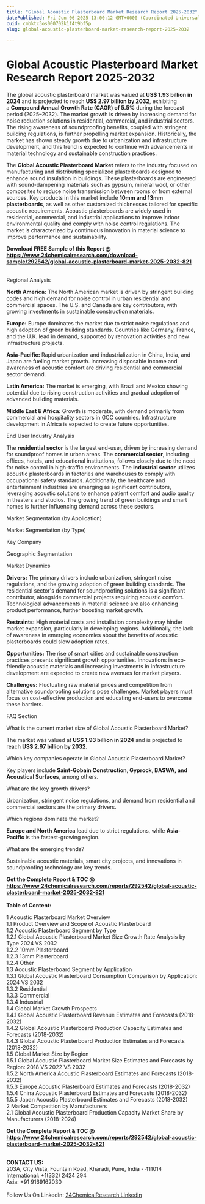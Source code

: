 ```yaml
---
title: "Global Acoustic Plasterboard Market Research Report 2025-2032"
datePublished: Fri Jun 06 2025 13:00:12 GMT+0000 (Coordinated Universal Time)
cuid: cmbktc3os000702k1f4t9bf5p
slug: global-acoustic-plasterboard-market-research-report-2025-2032

---
```


# Global Acoustic Plasterboard Market Research Report 2025-2032

<p>The global acoustic plasterboard market was valued at <strong>US$ 1.93 billion in 2024</strong> and is projected to reach <strong>US$ 2.97 billion by 2032</strong>, exhibiting a <strong>Compound Annual Growth Rate (CAGR) of 5.5%</strong> during the forecast period (2025–2032). The market growth is driven by increasing demand for noise reduction solutions in residential, commercial, and industrial sectors. The rising awareness of soundproofing benefits, coupled with stringent building regulations, is further propelling market expansion. Historically, the market has shown steady growth due to urbanization and infrastructure development, and this trend is expected to continue with advancements in material technology and sustainable construction practices.</p><p>
</p><p>The <strong>Global Acoustic Plasterboard Market</strong> refers to the industry focused on manufacturing and distributing specialized plasterboards designed to enhance sound insulation in buildings. These plasterboards are engineered with sound-dampening materials such as gypsum, mineral wool, or other composites to reduce noise transmission between rooms or from external sources. Key products in this market include <strong>10mm and 13mm plasterboards</strong>, as well as other customized thicknesses tailored for specific acoustic requirements. Acoustic plasterboards are widely used in residential, commercial, and industrial applications to improve indoor environmental quality and comply with noise control regulations. The market is characterized by continuous innovation in material science to improve performance and sustainability.</p><div><b>Download FREE Sample of this Report @ 
            <a href="https://www.24chemicalresearch.com/download-sample/292542/global-acoustic-plasterboard-market-2025-2032-821">
            https://www.24chemicalresearch.com/download-sample/292542/global-acoustic-plasterboard-market-2025-2032-821</a></b></div><br><p>
Regional Analysis</p><p>
</p><p><strong>North America:</strong> The North American market is driven by stringent building codes and high demand for noise control in urban residential and commercial spaces. The U.S. and Canada are key contributors, with growing investments in sustainable construction materials.</p><p>
</p><p><strong>Europe:</strong> Europe dominates the market due to strict noise regulations and high adoption of green building standards. Countries like Germany, France, and the U.K. lead in demand, supported by renovation activities and new infrastructure projects.</p><p>
</p><p><strong>Asia-Pacific:</strong> Rapid urbanization and industrialization in China, India, and Japan are fueling market growth. Increasing disposable income and awareness of acoustic comfort are driving residential and commercial sector demand.</p><p>
</p><p><strong>Latin America:</strong> The market is emerging, with Brazil and Mexico showing potential due to rising construction activities and gradual adoption of advanced building materials.</p><p>
</p><p><strong>Middle East &amp; Africa:</strong> Growth is moderate, with demand primarily from commercial and hospitality sectors in GCC countries. Infrastructure development in Africa is expected to create future opportunities.</p><p>
End User Industry Analysis</p><p>
</p><p>The <strong>residential sector</strong> is the largest end-user, driven by increasing demand for soundproof homes in urban areas. The <strong>commercial sector</strong>, including offices, hotels, and educational institutions, follows closely due to the need for noise control in high-traffic environments. The <strong>industrial sector</strong> utilizes acoustic plasterboards in factories and warehouses to comply with occupational safety standards. Additionally, the healthcare and entertainment industries are emerging as significant contributors, leveraging acoustic solutions to enhance patient comfort and audio quality in theaters and studios. The growing trend of green buildings and smart homes is further influencing demand across these sectors.</p><p>
Market Segmentation (by Application)</p><p>
</p><p>
Market Segmentation (by Type)</p><p>
</p><p>
Key Company</p><p>
</p><p>
Geographic Segmentation</p><p>
</p><p>
Market Dynamics</p><p>
</p><p><strong>Drivers:</strong> The primary drivers include urbanization, stringent noise regulations, and the growing adoption of green building standards. The residential sector's demand for soundproofing solutions is a significant contributor, alongside commercial projects requiring acoustic comfort. Technological advancements in material science are also enhancing product performance, further boosting market growth.</p><p>
</p><p><strong>Restraints:</strong> High material costs and installation complexity may hinder market expansion, particularly in developing regions. Additionally, the lack of awareness in emerging economies about the benefits of acoustic plasterboards could slow adoption rates.</p><p>
</p><p><strong>Opportunities:</strong> The rise of smart cities and sustainable construction practices presents significant growth opportunities. Innovations in eco-friendly acoustic materials and increasing investments in infrastructure development are expected to create new avenues for market players.</p><p>
</p><p><strong>Challenges:</strong> Fluctuating raw material prices and competition from alternative soundproofing solutions pose challenges. Market players must focus on cost-effective production and educating end-users to overcome these barriers.</p><p>
FAQ Section</p><p>
What is the current market size of Global Acoustic Plasterboard Market?</p><p>
</p><p>The market was valued at <strong>US$ 1.93 billion in 2024</strong> and is projected to reach <strong>US$ 2.97 billion by 2032</strong>.</p><p>
Which key companies operate in Global Acoustic Plasterboard Market?</p><p>
</p><p>Key players include <strong>Saint-Gobain Construction, Gyprock, BASWA, and Acoustical Surfaces</strong>, among others.</p><p>
What are the key growth drivers?</p><p>
</p><p>Urbanization, stringent noise regulations, and demand from residential and commercial sectors are the primary drivers.</p><p>
Which regions dominate the market?</p><p>
</p><p><strong>Europe and North America</strong> lead due to strict regulations, while <strong>Asia-Pacific</strong> is the fastest-growing region.</p><p>
What are the emerging trends?</p><p>
</p><p>Sustainable acoustic materials, smart city projects, and innovations in soundproofing technology are key trends.</p>

<div><b>Get the Complete Report & TOC @ 
            <a href="https://www.24chemicalresearch.com/reports/292542/global-acoustic-plasterboard-market-2025-2032-821">
            https://www.24chemicalresearch.com/reports/292542/global-acoustic-plasterboard-market-2025-2032-821</a></b></div><br>
            <b>Table of Content:</b><p>1 Acoustic Plasterboard Market Overview<br />
    1.1 Product Overview and Scope of Acoustic Plasterboard<br />
    1.2 Acoustic Plasterboard Segment by Type<br />
        1.2.1 Global Acoustic Plasterboard Market Size Growth Rate Analysis by Type 2024 VS 2032<br />
        1.2.2 10mm Plasterboard<br />
        1.2.3 13mm Plasterboard<br />
        1.2.4 Other<br />
    1.3 Acoustic Plasterboard Segment by Application<br />
        1.3.1 Global Acoustic Plasterboard Consumption Comparison by Application: 2024 VS 2032<br />
        1.3.2 Residential<br />
        1.3.3 Commercial<br />
        1.3.4 Industrial<br />
    1.4 Global Market Growth Prospects<br />
        1.4.1 Global Acoustic Plasterboard Revenue Estimates and Forecasts (2018-2032)<br />
        1.4.2 Global Acoustic Plasterboard Production Capacity Estimates and Forecasts (2018-2032)<br />
        1.4.3 Global Acoustic Plasterboard Production Estimates and Forecasts (2018-2032)<br />
    1.5 Global Market Size by Region<br />
        1.5.1 Global Acoustic Plasterboard Market Size Estimates and Forecasts by Region: 2018 VS 2022 VS 2032<br />
        1.5.2 North America Acoustic Plasterboard Estimates and Forecasts (2018-2032)<br />
        1.5.3 Europe Acoustic Plasterboard Estimates and Forecasts (2018-2032)<br />
        1.5.4 China Acoustic Plasterboard Estimates and Forecasts (2018-2032)<br />
        1.5.5 Japan Acoustic Plasterboard Estimates and Forecasts (2018-2032)<br />
2 Market Competition by Manufacturers<br />
    2.1 Global Acoustic Plasterboard Production Capacity Market Share by Manufacturers (2018-2024)<br />
    </p>

<div><b>Get the Complete Report & TOC @ 
            <a href="https://www.24chemicalresearch.com/reports/292542/global-acoustic-plasterboard-market-2025-2032-821">
            https://www.24chemicalresearch.com/reports/292542/global-acoustic-plasterboard-market-2025-2032-821</a></b></div><br>

<b>CONTACT US:</b><br>
            203A, City Vista, Fountain Road, Kharadi, Pune, India - 411014<br>
            International: +1(332) 2424 294<br>
            Asia: +91 9169162030 <br><br>
            Follow Us On LinkedIn: <a href="https://www.linkedin.com/company/24chemicalresearch/">24ChemicalResearch LinkedIn</a>
